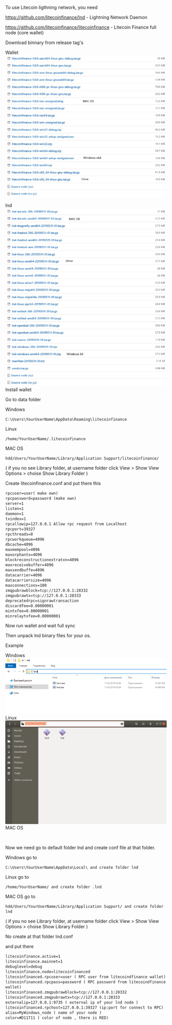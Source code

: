 To use Litecoin ligthning network, you need 

https://github.com/litecoinfinance/lnd - Lightning Network Daemon

https://github.com/litecoinfinance/litecoinfinance - Litecoin Finance full node (core wallet)


Download binnary from release tag's


Wallet <br>
<img src="Downloadswallet.png">


lnd <br>
<img src="Downloadslnd.png">
<br>
Install wallet

Go to data folder

Windows
```
C:\Users\YourUserName\AppData\Roaming\litecoinfinance
```
Linux
```
/home/YourUserName/.litecoinfinance
```
MAC OS 
```
hdd/Users/YourUserName/Library/Application Support/litecoinfinance/ 
```
( if you no see Library folder, at username folder click View > Show View Options > choise Show Library Folder )

Create litecoinfinance.conf and put there this

```
rpcuser=user( make own)
rpcpassword=password (make own)
server=1
listen=1
daemon=1
txindex=1
rpcallowip=127.0.0.1 Allow rpc request from Localhost
rpcport=39327
rpcthreads=8
rpcworkqueue=4096
dbcache=4096
maxmempool=4096
maxorphantx=4096
blockreconstructionextratxn=4096
maxreceivebuffer=4096
maxsendbuffe=4096
datacarrier=4096
datacarriersize=4096
maxconnections=100
zmqpubrawblock=tcp://127.0.0.1:28332
zmqpubrawtx=tcp://127.0.0.1:28333
deprecatedrpc=signrawtransaction
discardfee=0.00000001
mintxfee=0.00000001
minrelaytxfee=0.00000001
```
Now run wallet and wait full sync

Then unpack lnd binary files for your os.

Example

Windows
<br>
<img src="Unpackwindows.png">
<br>
Linux
<br>
<img src="Linuxunpack.png">
<br>
MAC OS
<br>

<br>

Now we need go to default folder lnd and create conf file at that folder.


Windows go to 
```
C:\Users\YourUserName\AppData\Local\ and create folder lnd
```
Linux go to
```
/home/YourUserName/ and create folder .lnd
```
MAC OS go to
```
hdd/Users/YourUserName/Library/Application Support/ and create folder lnd
```
( if you no see Library folder, at username folder click View > Show View Options > choise Show Library Folder )


No create at that folder lnd.conf

and put there 
```
litecoinfinance.active=1
litecoinfinance.mainnet=1
debuglevel=debug
litecoinfinance.node=litecoinfinanced
litecoinfinanced.rpcuser=user ( RPC user from litecoindfinance wallet)
litecoinfinanced.rpcpass=password ( RPC password from litecoindfinance wallet)
litecoinfinanced.zmqpubrawblock=tcp://127.0.0.1:28332
litecoinfinanced.zmqpubrawtx=tcp://127.0.0.1:28333
externalip=127.0.0.1:9735 ( external ip of your lnd node )
litecoinfinanced.rpchost=127.0.0.1:39327 (ip:port for connect to RPC)
alias=MyWindows_node ( name of your node )
color=#D11711 ( color of node , there is RED)
```
